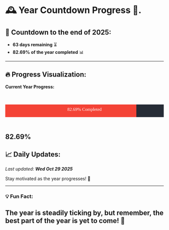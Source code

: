
# &#x1F570; **Year Countdown Progress** &#x1F389;.

## &#x1F4C5; Countdown to the end of 2025:
- **63 days remaining** &#x23F3;
- **82.69% of the year completed** &#x1F4CA;

---

## &#x1F525; **Progress Visualization**:

**Current Year Progress:**

<br><br>
![Progress Bar](https://raw.githubusercontent.com/dayanidigv/year-countdown-progress/main/progress-bar.svg)
<br><br>

**82.69%**
---

## &#x1F4C8; **Daily Updates**:

_Last updated: **Wed Oct 29 2025**_

Stay motivated as the year progresses! &#x1F680;

--- 

### &#x1F4A1; **Fun Fact:**
The year is steadily ticking by, but remember, the best part of the year is yet to come! &#x1F31F;
---
